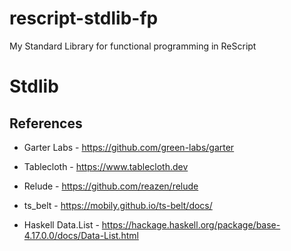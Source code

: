 # rescript-stdlib-fp
My Standard Library for functional programming in ReScript

# Stdlib

## References
* Garter Labs - https://github.com/green-labs/garter 

* Tablecloth - https://www.tablecloth.dev

* Relude - https://github.com/reazen/relude

* ts_belt - https://mobily.github.io/ts-belt/docs/  

* Haskell Data.List - https://hackage.haskell.org/package/base-4.17.0.0/docs/Data-List.html  

